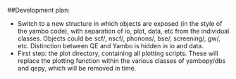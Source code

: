 ##Development plan:

- Switch to a new structure in which objects are exposed (in the style of the yambo code), with separation of io, plot, data, etc from the individual classes. Objects could be scf/, nscf/, phonons/, bse/, screening/, gw/, etc. Distinction between QE and Yambo is hidden in io and data.
- First step: the plot directory, containing all plotting scripts. These will replace the plotting function within the various classes of yambopy/dbs and qepy, which will be removed in time.
